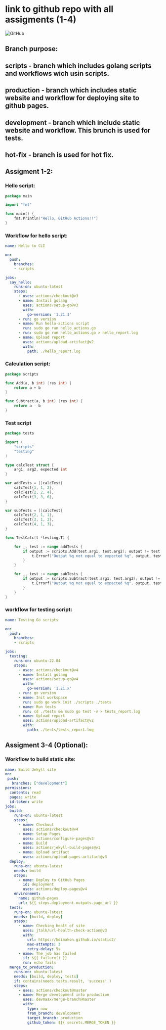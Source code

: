 # link to github repo with all assigments (1-4)
![GitHub](https://github.com/ussnorma/GitOps)

## Branch purpose:
## scripts - branch which includes golang scripts and workflows wich usin scripts.
## production - branch which includes static website and workflow for deploying site to github pages.
## development - branch which include static website and workflow. This brunch is used for tests.
## hot-fix - branch is used for hot fix.

## Assigment 1-2:

### Hello script:

```go
package main

import "fmt"

func main() {
	fmt.Println("Hello, GitHub Actions!!")
}
```

### Workflow for hello script:

```yml
name: Hello to CLI

on:
  push:
    branches:
    - scripts

jobs:
  say_hello:
    runs-on: ubuntu-latest
    steps:
      - uses: actions/checkout@v3
      - name: Install golang
        uses: actions/setup-go@v3
        with:
          go-version: '1.21.1'
      - run: go version
      - name: Run hello-actions script
        run: sudo go run hello_actions.go 
      - run: sudo go run hello_actions.go > hello_report.log
      - name: Upload report
        uses: actions/upload-artifact@v2
        with:
          path: ./hello_report.log
```

### Calculation script:

```go
package scripts

func Add(a, b int) (res int) {
	return a + b
}

func Subtract(a, b int) (res int) {
	return a - b
}

```

### Test script

```go
package tests

import (
	"scripts"
	"testing"
)

type calcTest struct {
	arg1, arg2, expected int
}

var addTests = []calcTest{
	calcTest{1, 1, 2},
	calcTest{2, 2, 4},
	calcTest{3, 3, 6},
}

var subTests = []calcTest{
	calcTest{2, 1, 1},
	calcTest{3, 1, 2},
	calcTest{4, 1, 3},
}

func TestCalc(t *testing.T) {

	for _, test := range addTests {
		if output := scripts.Add(test.arg1, test.arg2); output != test.expected {
			t.Errorf("Output %q not equal to expected %q", output, test.expected)
		}
	}

	for _, test := range subTests {
		if output := scripts.Subtract(test.arg1, test.arg2); output != test.expected {
			t.Errorf("Output %q not equal to expected %q", output, test.expected)
		}
	}
}
```

### workflow for testing script:

```yml
name: Testing Go scripts

on:
  push:
    branches:
    - scripts

jobs:
  testing:
    runs-on: ubuntu-22.04
    steps:
      - uses: actions/checkout@v4
      - name: Install golang
        uses: actions/setup-go@v4
        with:
          go-version: '1.21.x'
      - run: go version 
      - name: Init workspace 
        run: sudo go work init ./scripts ./tests
      - name: Run tests
        run: cd ./tests && sudo go test -v > tests_report.log
      - name: Upload report
        uses: actions/upload-artifact@v2
        with:
          path: ./tests/tests_report.log
```

## Assigment 3-4 (Optional):

### Workflow to build static site:

```yml
name: Build Jekyll site
on:
 push:
   branches: ["development"]
permissions:
  contents: read
  pages: write
  id-token: write
jobs:
  build:
    runs-on: ubuntu-latest
    steps:
      - name: Checkout
        uses: actions/checkout@v4
      - name: Setup Pages
        uses: actions/configure-pages@v3
      - name: Build
        uses: actions/jekyll-build-pages@v1
      - name: Upload artifact
        uses: actions/upload-pages-artifact@v3
  deploy:
    runs-on: ubuntu-latest
    needs: build
    steps:
      - name: Deploy to GitHub Pages
        id: deployment
        uses: actions/deploy-pages@v4
    environment:
      name: github-pages
      url: ${{ steps.deployment.outputs.page_url }}
  tests:
    runs-on: ubuntu-latest
    needs: [build, deploy]
    steps:
      - name: Checking healt of site
        uses: jtalk/url-health-check-action@v3
        with:
          url: https://kdimakon.github.io/static2/
          max-attempts: 3
          retry-delay: 5s
      - name: The job has failed
        if: ${{ failure() }}
        run: echo fails
  merge_to_production:
    runs-on: ubuntu-latest
    needs: [build, deploy, tests]
    if: contains(needs.tests.result, 'success' ) 
    steps:
      - uses: actions/checkout@master
      - name: Merge development into production
        uses: devmasx/merge-branch@master
        with:
          type: now
          from_branch: development
          target_branch: production
          github_token: ${{ secrets.MERGE_TOKEN }}
```

